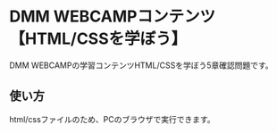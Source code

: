 # DMM WEBCAMPコンテンツ【HTML/CSSを学ぼう】
DMM WEBCAMPの学習コンテンツHTML/CSSを学ぼう5章確認問題です。
## 使い方
html/cssファイルのため、PCのブラウザで実行できます。
